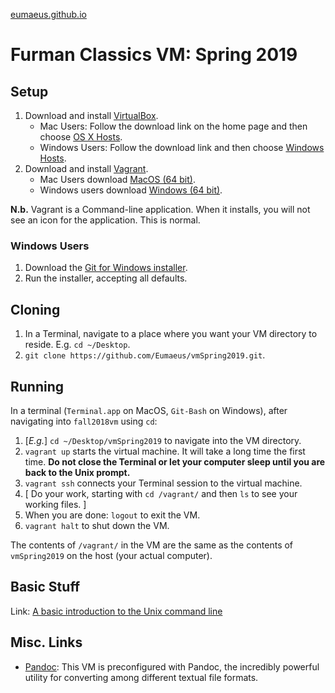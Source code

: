 
[eumaeus.github.io](https://eumaeus.github.io) 

# Furman Classics VM: Spring 2019

## Setup  

1. Download and install [VirtualBox](https://www.virtualbox.org).
	- Mac Users: Follow the download link on the home page and then choose [OS X Hosts](https://download.virtualbox.org/virtualbox/6.0.0/VirtualBox-6.0.0-127566-OSX.dmg).
	- Windows Users: Follow the download link and then choose [Windows Hosts](https://download.virtualbox.org/virtualbox/6.0.0/VirtualBox-6.0.0-127566-Win.exe).
1. Download and install [Vagrant](https://www.vagrantup.com). 
	- Mac Users download [MacOS (64 bit)](https://releases.hashicorp.com/vagrant/2.2.3/vagrant_2.2.3_x86_64.dmg). 
	- Windows users download [Windows (64 bit)](https://releases.hashicorp.com/vagrant/2.2.3/vagrant_2.2.3_x86_64.msi).

**N.b.** Vagrant is a Command-line application. When it installs, you will not see an icon for the application. This is normal.

### Windows Users

1. Download the [Git for Windows installer](https://gitforwindows.org).
1. Run the installer, accepting all defaults.

## Cloning

1. In a Terminal, navigate to a place where you want your VM directory to reside. E.g. `cd ~/Desktop`.
1. `git clone https://github.com/Eumaeus/vmSpring2019.git`.

## Running

In a terminal (`Terminal.app` on MacOS, `Git-Bash` on Windows), after navigating into `fall2018vm` using `cd`:

1. [*E.g.*] `cd ~/Desktop/vmSpring2019` to navigate into the VM directory.
1. `vagrant up` starts the virtual machine. It will take a long time the first time. **Do not close the Terminal or let your computer sleep until you are back to the Unix prompt.**
1. `vagrant ssh` connects your Terminal session to the virtual machine.
1. [ Do your work, starting with `cd /vagrant/` and then `ls` to see your working files. ]
1. When you are done: `logout` to exit the VM.
1. `vagrant halt` to shut down the VM.

The contents of `/vagrant/` in the VM are the same as the contents of `vmSpring2019` on the host (your actual computer).

## Basic Stuff

Link: [A basic introduction to the Unix command line](https://eumaeus.github.io/2018/09/07/cli.html)


## Misc. Links

- [Pandoc](http://pandoc.org): This VM is preconfigured with Pandoc, the incredibly powerful utility for converting among different textual file formats.

		